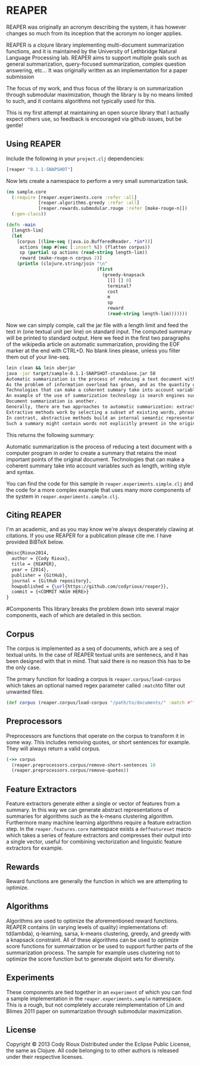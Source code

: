 # REAPER
REAPER was originally an acronym describing the system, it has however changes so much from its inception
that the acronym no longer applies.

REAPER is a clojure library implementing multi-document summarization functions, and it is
maintained by the University of Lethbridge Natural Language Processing lab. REAPER aims to
support multiple goals such as general summarization, query-focused summarization, complex question
answering, etc...  It was originally written as an implementation for a paper submission

The focus of my work, and thus focus of the library is on summarization through submodular maximization,
though the library is by no means limited to such, and it contains algorithms not typically used for this.

This is my first attempt at maintaining an open source library that I actually expect others use, so
feedback is encouraged via github issues, but be gentle!

## Using REAPER

Include the following in your `project.clj` dependencies:

```clojure
[reaper "0.1.1-SNAPSHOT"]
```

Now lets create a namespace to perform a very small summarization task.

```clojure
(ns sample.core
  (:require [reaper.experiments.core :refer :all]
            [reaper.algorithms.greedy :refer :all]
            [reaper.rewards.submodular.rouge :refer [make-rouge-n]])
  (:gen-class))

(defn -main
  [length-lim]
  (let
    [corpus [(line-seq (java.io.BufferedReader. *in*))]
     actions (map #(vec [:insert %]) (flatten corpus))
     sp (partial sp actions (read-string length-lim))
     reward (make-rouge-n corpus 2)]
    (println (clojure.string/join "\n"
                                  (first
                                    (greedy-knapsack
                                      [[] [] 0]
                                      terminal?
                                      cost
                                      m
                                      sp
                                      reward
                                      (read-string length-lim)))))))
```

Now we can simply comple, call the jar file with a length limit and feed the text in (one textual unit per line) on standard input. The computed summary will be printed to standard output.
Here we feed in the first two paragraphs of the wikipedia article on automatic summarization, providing the EOF marker at the end with CTRL+D. No blank lines please, unless you filter them
out of your line-seq.

```bash
lein clean && lein uberjar
java -jar target/sample-0.1.1-SNAPSHOT-standalone.jar 50
Automatic summarization is the process of reducing a text document with a computer program in order to create a summary that retains the most important points of the original document.
As the problem of information overload has grown, and as the quantity of data has increased, so has interest in automatic summarization.
Technologies that can make a coherent summary take into account variables such as length, writing style and syntax.
An example of the use of summarization technology is search engines such as Google.
Document summarization is another.
Generally, there are two approaches to automatic summarization: extraction and abstraction.
Extractive methods work by selecting a subset of existing words, phrases, or sentences in the original text to form the summary.
In contrast, abstractive methods build an internal semantic representation and then use natural language generation techniques to create a summary that is closer to what a human might generate.
Such a summary might contain words not explicitly present in the original. The state-of-the-art abstractive methods are still quite weak, so most research has focused on extractive methods.

```

This returns the following summary:

Automatic summarization is the process of reducing a text document with a computer program in order to create a summary that retains the most important points of the original document.
Technologies that can make a coherent summary take into account variables such as length, writing style and syntax.

You can find the code for this sample in `reaper.experiments.simple.clj` and the code for a more complex example that uses many more components of the system in `reaper.experiments.sample.clj`.


## Citing REAPER

I'm an academic, and as you may know we're always desperately clawing at citations. If you use REAPER for a
publication please cite me. I have provided BiBTeX below.

```latex
@misc{Rioux2014,
  author = {Cody Rioux},
  title = {REAPER},
  year = {2014},
  publisher = {GitHub},
  journal = {GitHub repository},
  howpublished = {\url{https://github.com/codyrioux/reaper}},
  commit = {<COMMIT HASH HERE>}
}
```


#Components
This library breaks the problem down into several major components, each of which are detailed in this section.

## Corpus
The corpus is implemented as a seq of documents, which are a seq of textual units. In the case of REAPER
textual units are sentenecs, and it has been designed with that in mind. That said there is no reason this
has to be the only case.

The prmary function for loading a corpus is `reaper.corpus/load-corpus` which takes an optional named
regex parameter called `:match`to filter out unwanted files.

```clojure
(def corpus (reaper.corpus/load-corpus "/path/to/documents/" :match #"^DOC.*")

```

## Preprocessors
Preprocessors are functions that operate on the corpus to transform it in some way. This includes
removing quotes, or short sentences for example. They will always return a valid corpus.

```clojure
(->> corpus
  (reaper.preprocessors.corpus/remove-short-sentences 10
  (reaper.preprocessors.corpus/remove-quotes))
```

## Feature Extractors
Feature extractors generate either a single or vector of features from a summary. In this way we can generate abstract
representations of summaries for algorithms such as the k-means clustering algorithm. Furthermore many machine learning
algorithms require a feature extraction step. In the `reaper.features.core` namespace exists a `deffeatureset` macro
which takes a series of feature extractors and compresses their output into a single vector, useful for combining
vectorization and linguistic feature extractors for example.


## Rewards 
Reward functions are generally the function in which we are attempting to optimize.


## Algorithms
Algorithms are used to optimize the aforementioned reward functions. REAPER contains (in varying levels of quality)
implementations of: td(lambda), q-learning, sarsa, k-means clustering, greedy, and greedy with a knapsack constraint.
All of these algorithms can be used to optimize score functions for summairzation or be used to support further
parts of the summarization process. The sample for example uses clustering not to optimize the score function but to
generate disjoint sets for diversity.

## Experiments

These components are tied together in an `experiment` of which you can find a sample implementation
in the `reaper.experiments.sample` namespace. This is a rough, but not completely accurate reimplementation
of Lin and Blimes 2011 paper on summarization through submodular maximization.


## License

Copyright © 2013 Cody Rioux
Distributed under the Eclipse Public License, the same as Clojure.
All code belonging to to other authors is released under their respective licenses.

